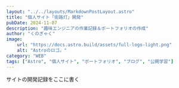 ```yaml
---
layout: "../../layouts/MarkdownPostLayout.astro"
title: "個人サイト「街路灯」開発"
pubDate: 2024-11-07
description: "趣味エンジニアの作業記録＆ポートフォリオの作成"
author: "くのぎゃく"
image:
    url: "https://docs.astro.build/assets/full-logo-light.png"
    alt: "Astroのロゴ。"
category: "WEB"
tags: ["Astro", "個人サイト", "ポートフォリオ", "ブログ", "公開学習"]
---
```


サイトの開発記録をここに書く
